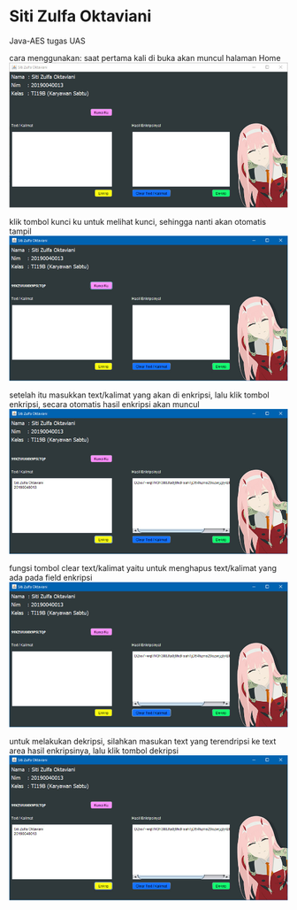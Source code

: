 # Siti Zulfa Oktaviani
Java-AES tugas UAS

cara menggunakan:
saat pertama kali di buka akan muncul halaman Home
![home.jpg](https://github.com/SitiZulfaOktaviani/Java-AES/blob/master/ScreenShoot/2021-07-01_080927.jpg)

klik tombol kunci ku untuk melihat kunci, sehingga nanti akan otomatis tampil
![kunci.jpg](https://github.com/SitiZulfaOktaviani/Java-AES/blob/master/ScreenShoot/2021-07-01_081002.jpg)

setelah itu masukkan text/kalimat yang akan di enkripsi, lalu klik tombol enkripsi, secara otomatis hasil enkripsi akan muncul
![enkripsi.jpg](https://github.com/SitiZulfaOktaviani/Java-AES/blob/master/ScreenShoot/2021-07-01_081051.jpg)

fungsi tombol clear text/kalimat yaitu untuk menghapus text/kalimat yang ada pada field enkripsi
![clear.jpg](https://github.com/SitiZulfaOktaviani/Java-AES/blob/master/ScreenShoot/2021-07-01_081108.jpg)

untuk melakukan dekripsi, silahkan masukan text yang terendripsi ke text area hasil enkripsinya, lalu klik tombol dekripsi
![dekripsi.jpg](https://github.com/SitiZulfaOktaviani/Java-AES/blob/master/ScreenShoot/2021-07-01_081051.jpg)
